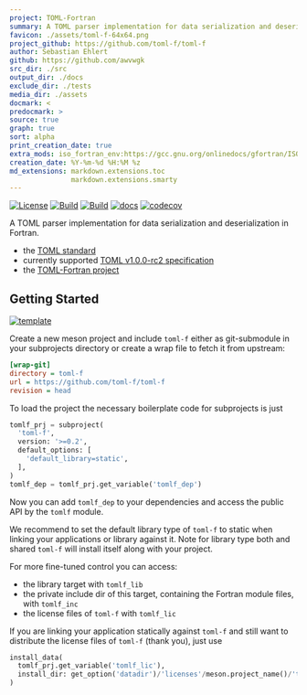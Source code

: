 ```yaml
---
project: TOML-Fortran
summary: A TOML parser implementation for data serialization and deserialization in Fortran.
favicon: ./assets/toml-f-64x64.png
project_github: https://github.com/toml-f/toml-f
author: Sebastian Ehlert
github: https://github.com/awvwgk
src_dir: ./src
output_dir: ./docs
exclude_dir: ./tests
media_dir: ./assets
docmark: <
predocmark: >
source: true
graph: true
sort: alpha
print_creation_date: true
extra_mods: iso_fortran_env:https://gcc.gnu.org/onlinedocs/gfortran/ISO_005fFORTRAN_005fENV.html
creation_date: %Y-%m-%d %H:%M %z
md_extensions: markdown.extensions.toc
               markdown.extensions.smarty
---
```


[![License](https://img.shields.io/badge/license-MIT%7CApache%202.0-blue)](https://github.com/toml-f/toml-f/blob/master/LICENSE-Apache)
[![Build](https://travis-ci.com/toml-f/toml-f.svg?branch=master)](https://travis-ci.com/toml-f/toml-f)
[![Build](https://github.com/toml-f/toml-f/workflows/CI/badge.svg)](https://github.com/toml-f/toml-f/actions)
[![docs](https://github.com/toml-f/toml-f/workflows/docs/badge.svg)](https://toml-f.github.io/toml-f)
[![codecov](https://codecov.io/gh/toml-f/toml-f/branch/master/graph/badge.svg)](https://codecov.io/gh/toml-f/toml-f)

A TOML parser implementation for data serialization and deserialization in Fortran.

* the [TOML standard](https://toml.io)
* currently supported [TOML v1.0.0-rc2 specification](https://toml.io/en/v1.0.0-rc.2)
* the [TOML-Fortran project](https://github.com/toml-f/toml-f)


## Getting Started
[![template](https://img.shields.io/badge/template-meson-success)](https://github.com/toml-f/tf-meson-example)

Create a new meson project and include `toml-f` either as git-submodule in your subprojects directory or create a wrap file to fetch it from upstream:

```ini
[wrap-git]
directory = toml-f
url = https://github.com/toml-f/toml-f
revision = head
```

To load the project the necessary boilerplate code for subprojects is just

<!--pygments doesn't know about meson, python highlighting looks okayish-->
```python
tomlf_prj = subproject(
  'toml-f',
  version: '>=0.2',
  default_options: [
    'default_library=static',
  ],
)
tomlf_dep = tomlf_prj.get_variable('tomlf_dep')
```

Now you can add `tomlf_dep` to your dependencies and access the public API by the `tomlf` module.

We recommend to set the default library type of `toml-f` to static when linking your applications or library against it.
Note for library type both and shared `toml-f` will install itself along with your project.

For more fine-tuned control you can access:
- the library target with `tomlf_lib`
- the private include dir of this target, containing the Fortran module files, with `tomlf_inc`
- the license files of `toml-f` with `tomlf_lic`

If you are linking your application statically against `toml-f` and still want to distribute the license files of `toml-f` (thank you), just use

```python
install_data(
  tomlf_prj.get_variable('tomlf_lic'),
  install_dir: get_option('datadir')/'licenses'/meson.project_name()/'toml-f',
)
```
